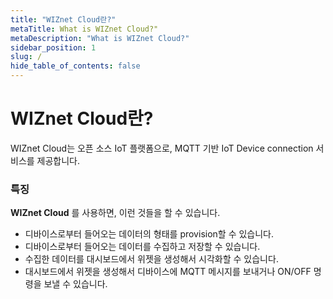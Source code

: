 ```yaml
---
title: "WIZnet Cloud란?"
metaTitle: What is WIZnet Cloud?"
metaDescription: "What is WIZnet Cloud?"
sidebar_position: 1
slug: /
hide_table_of_contents: false
---
```


# WIZnet Cloud란?

WIZnet Cloud는 오픈 소스 IoT 플랫폼으로, MQTT 기반 IoT Device connection 서비스를 제공합니다.

### 특징

**WIZnet Cloud** 를 사용하면, 이런 것들을 할 수 있습니다.

- 디바이스로부터 들어오는 데이터의 형태를 provision할 수 있습니다.
- 디바이스로부터 들어오는 데이터를 수집하고 저장할 수 있습니다.
- 수집한 데이터를 대시보드에서 위젯을 생성해서 시각화할 수 있습니다.
- 대시보드에서 위젯을 생성해서 디바이스에 MQTT 메시지를 보내거나 ON/OFF 명령을 보낼 수 있습니다.
